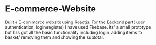 # E-commerce-Website
Built a E-commerce website using Reactjs. For the Backend part( user authentication, login/register) I have used Firebase. Its' a  small prototype  but has got all the basic functionality including login, adding items to basket/ removing them and showing the subtotal.

